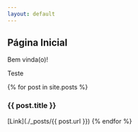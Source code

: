 ```yaml
---
layout: default
---
```


## Página Inicial

Bem vinda(o)!

Teste

{% for post in site.posts %}
  ### {{ post.title }}
  [Link](./_posts/{{ post.url }})
{% endfor %}
